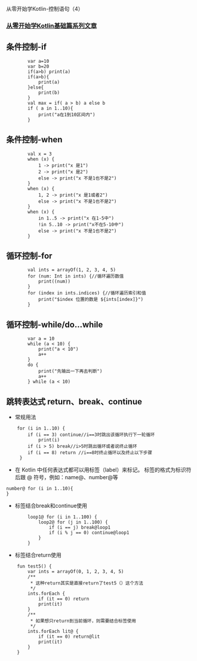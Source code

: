 从零开始学Kotlin-控制语句（4）
### [从零开始学Kotlin基础篇系列文章](https://github.com/SiberiaDante/KotlinForAndroid)
## 条件控制-if
```
        var a=10
        var b=20
        if(a>b) print(a)
        if(a>b){
            print(a)
        }else{
            print(b)
        }
        val max = if( a > b) a else b
        if ( a in 1..10){
            print("a在1到10区间内")
        }
```
## 条件控制-when
```
        val x = 3
        when (x) {
            1 -> print("x 是1")
            2 -> print("x 是2")
            else -> print("x 不是1也不是2")
        }
        when (x) {
            1, 2 -> print("x 是1或者2")
            else -> print("x 不是1也不是2")
        }
        when (x) {
            in 1..5 -> print("x 在1-5中")
            !in 5..10 -> print("x不在5-10中")
            else -> print("x 不是1也不是2")
        }
```
## 循环控制-for
```
        val ints = arrayOf(1, 2, 3, 4, 5)
        for (num: Int in ints) {//循环遍历数值
            print((num))
        }
        for (index in ints.indices) {//循环遍历索引和值
            print("$index 位置的数是 ${ints[index]}")
        }
```
## 循环控制-while/do...while
```
        var a = 10
        while (a < 10) {
            print("a < 10")
            a++
        }
        do {
            print("先输出一下再去判断")
            a++
        } while (a < 10)
```
## 跳转表达式 return、break、continue
* 常规用法
```
    for (i in 1..10) {
        if (i == 3) continue//i==3时跳出该循环执行下一轮循环
            print(i)
        if (i > 5) break//i>5时跳出循环或者说终止循环
        if (i == 8) return //i==8时终止循环以及终止以下步骤
     }
```
* 在 Kotlin 中任何表达式都可以用标签（label）来标记。 标签的格式为标识符后跟 @ 符号，例如：name@、number@等
```
number@ for (i in 1..10){
}
```
* 标签结合break和continue使用
```
        loop1@ for (i in 1..100) {
            loop2@ for (j in 1..100) {
                if (i == j) break@loop1
                if (i % j == 0) continue@loop1
            }
        }
```
* 标签结合return使用
```
    fun test5() {
        var ints = arrayOf(0, 1, 2, 3, 4, 5)
        /**
         * 这种return其实是直接return了test5（）这个方法
         */
        ints.forEach {
            if (it == 0) return
            print(it)
        }
        /**
         * 如果想只return到当前循环，则需要结合标签使用
         */
        ints.forEach lit@ {
            if (it == 0) return@lit
            print(it)
        }
    }
```